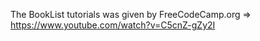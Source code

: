 The BookList tutorials was given by FreeCodeCamp.org => https://www.youtube.com/watch?v=C5cnZ-gZy2I
